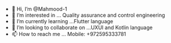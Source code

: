 - 👋 Hi, I’m @Mahmood-1
- 👀 I’m interested in ... Quality assurance and control engineering
- 🌱 I’m currently learning ...Flutter language
- 💞️ I’m looking to collaborate on ...UXUI and Kotlin language
- 📫 How to reach me ... Mobile: +972595333781

<!---
Mahmood-1/Mahmood-1 is a ✨ special ✨ repository because its `README.md` (this file) appears on your GitHub profile.
You can click the Preview link to take a look at your changes.
--->
